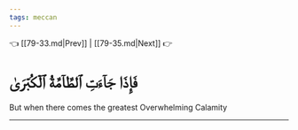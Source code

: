 ```yaml
---
tags: meccan
---
```


👈 [[79-33.md|Prev]] | [[79-35.md|Next]] 👉

# فَإِذَا جَآءَتِ ٱلطَّآمَّةُ ٱلۡكُبۡرَىٰ

But when there comes the greatest Overwhelming Calamity

---

